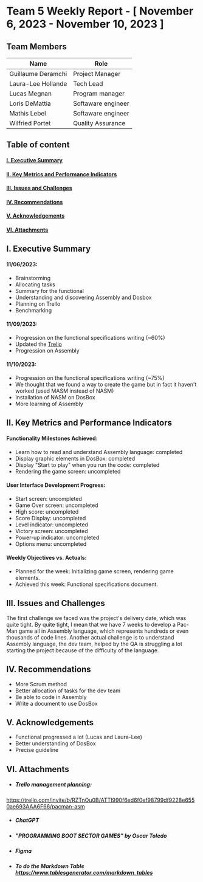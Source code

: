 # Team 5 Weekly Report - [ November 6, 2023 - November 10, 2023 ]

## Team Members
| Name               | Role               |
|--------------------|--------------------|
| Guillaume Deramchi | Project Manager    |
| Laura-Lee Hollande | Tech Lead          |
| Lucas Megnan       | Program manager    |
| Loris DeMattia     | Softaware engineer |
| Mathis Lebel       | Softaware engineer |
| Wilfried Portet    | Quality Assurance  |

## Table of content

#### [I. Executive Summary](#i-executive-summary)
#### [II. Key Metrics and Performance Indicators](#ii-key-metrics-and-performance-indicators)
<!--#### [III. Progress and Projects and Initiatives](#iii-progress-and-projects-and-initiatives)-->
#### [III. Issues and Challenges](#iii-issues-and-challenges)
#### [IV. Recommendations](#iv-recommendations)
#### [V. Acknowledgements](#v-acknowledgements)
#### [VI. Attachments](#vi-attachments)

## I. Executive Summary
<!--Provide a concise overview of the team's activities and achievements for the week. Include any significant milestones, completed tasks, and noteworthy accomplishments.-->
#### 11/06/2023:
- Brainstorming 
- Allocating tasks
- Summary for the functional
- Understanding and discovering Assembly and Dosbox
- Planning on Trello
- Benchmarking

#### 11/09/2023:
- Progression on the functional specifications writing (~60%)
- Updated the [Trello](#vii-attachments)
- Progression on Assembly

#### 11/10/2023:
- Progression on the functional specifications writing (~75%)
- We thought that we found a way to create the game but in fact it haven't worked (used MASM instead of NASM)
- Installation of NASM on DosBox
- More learning of Assembly

## II. Key Metrics and Performance Indicators
<!--Present relevant metrics and KPIs that demonstrate the team's performance in relation to its objectives and goals. Include both quantitative and qualitative data where applicable.-->
#### Functionality Milestones Achieved: 
- Learn how to read and understand Assembly language: completed  
- Display graphic elements in DosBox: completed  
- Display "Start to play" when you run the code: completed  
- Rendering the game screen: uncompleted    
<!--- Controlling Pac-Man movement: uncompleted  
- Handling ghost behavior: uncompleted  
- Collision detection: uncompleted  -->

#### User Interface Development Progress:
- Start screen: uncompleted  
- Game Over screen: uncompleted  
- High score: uncompleted  
- Score Display: uncompleted  
- Level indicator: uncompleted  
- Victory screen: uncompleted  
- Power-up indicator: uncompleted  
- Options menu: uncompleted  

#### Weekly Objectives vs. Actuals: 
- Planned for the week: Initializing game screen, rendering game elements.  
- Achieved this week: Functional specifications document.

<!--## III. Progress on Projects and Initiatives
Provide updates on ongoing projects and initiatives. Include details on milestones achieved, challenges faced, and any adjustments to timelines or resources.

A. [Project/Initiative 1]  
Progress: [Summary of progress]  
Milestones Achieved: [List of milestones]  
Challenges: [Summary of challenges]  
Next Steps: [Plans for the next week]  

B. [Project/Initiative 2]  
Progress: [Summary of progress]  
Milestones Achieved: [List of milestones]  
Challenges: [Summary of challenges]  
Next Steps: [Plans for the next week]-->

## III. Issues and Challenges
<!--Highlight any significant issues or challenges that the team encountered during the week. Provide a brief description, the impact on the project or team, and proposed solutions or mitigation strategies.-->
The first challenge we faced was the project's delivery date, which was quite tight. By quite tight, I mean that we have 7 weeks to develop a Pac-Man game all in Assembly language, which represents hundreds or even thousands of code lines. Another actual challenge is to understand Assembly language, the dev team, helped by the QA is struggling a lot starting the project because of the difficulty of the language.

## IV. Recommendations
<!--Offer any recommendations or suggestions for improvement based on the week's experiences and outcomes.-->
- More Scrum method
- Better allocation of tasks for the dev team
- Be able to code in Assembly
- Write a document to use DosBox 

## V. Acknowledgements
<!--Acknowledge the contributions of team members, stakeholders, or external partners who played a significant role in the week's achievements.-->
- Functional progressed a lot (Lucas and Laura-Lee)
- Better understanding of DosBox
- Precise guideline

## VI. Attachments
<!--Include any relevant documents, charts, graphs, or visual aids that support the information presented in the report.-->
- ##### Trello management planning:
 https://trello.com/invite/b/RZTnOu0B/ATTI990f6ed6f0ef98799df9228e6550ae693AAA6F66/pacman-asm  
- ##### ChatGPT
- ##### "PROGRAMMING BOOT SECTOR GAMES" by Oscar Toledo
- ##### Figma
- ##### To do the Markdown Table https://www.tablesgenerator.com/markdown_tables